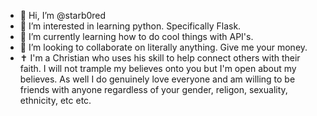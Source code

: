 - 👋 Hi, I’m @starb0red
- 👀 I’m interested in learning python. Specifically Flask.
- 🌱 I’m currently learning how to do cool things with API's.
- 💞️ I’m looking to collaborate on literally anything. Give me your money.
- ✝️  I'm a Christian who uses his skill to help connect others with their faith. I will not trample my believes onto you but I'm open about my believes. As well I do genuinely love everyone and am willing to be friends with anyone regardless of your gender, religon, sexuality, ethnicity, etc etc.  

<!---
versagedev/versagedev is a ✨ special ✨ repository because its `README.md` (this file) appears on your GitHub profile.
You can click the Preview link to take a look at your changes.
--->
